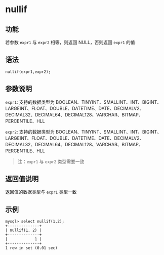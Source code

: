 # nullif

## 功能

若参数 `expr1` 与 `expr2` 相等，则返回 NULL，否则返回 `expr1` 的值

## 语法

```Haskell
nullif(expr1,expr2);
```

## 参数说明

`expr1`: 支持的数据类型为 BOOLEAN、TINYINT、SMALLINT、INT、BIGINT、LARGEINT、FLOAT、DOUBLE、DATETIME、DATE、DECIMALV2、DECIMAL32、DECIMAL64、DECIMAL128、VARCHAR、BITMAP、PERCENTILE、HLL

`expr2`: 支持的数据类型为 BOOLEAN、TINYINT、SMALLINT、INT、BIGINT、LARGEINT、FLOAT、DOUBLE、DATETIME、DATE、DECIMALV2、DECIMAL32、DECIMAL64、DECIMAL128、VARCHAR、BITMAP、PERCENTILE、HLL

> 注：`expr1` 与 `expr2` 类型需要一致

## 返回值说明

返回值的数据类型与 `expr1` 类型一致

## 示例

```Plain Text
mysql> select nullif(1,2);
+--------------+
| nullif(1, 2) |
+--------------+
|            1 |
+--------------+
1 row in set (0.01 sec)
```
